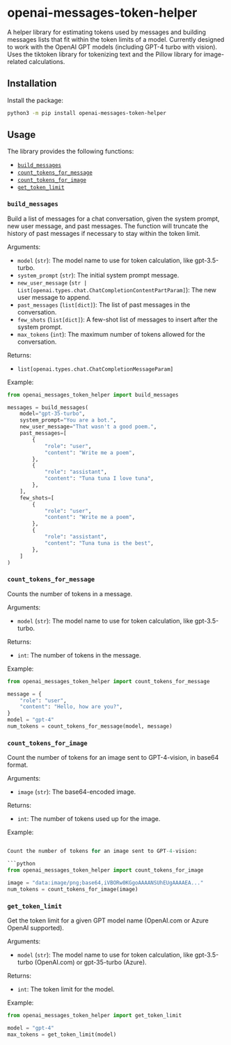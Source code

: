 # openai-messages-token-helper

A helper library for estimating tokens used by messages and building messages lists that fit within the token limits of a model.
Currently designed to work with the OpenAI GPT models (including GPT-4 turbo with vision).
Uses the tiktoken library for tokenizing text and the Pillow library for image-related calculations.

## Installation

Install the package:

```sh
python3 -m pip install openai-messages-token-helper
```

## Usage

The library provides the following functions:

* [`build_messages`](#build_messages)
* [`count_tokens_for_message`](#count_tokens_for_message)
* [`count_tokens_for_image`](#count_tokens_for_image)
* [`get_token_limit`](#get_token_limit)

### `build_messages`

Build a list of messages for a chat conversation, given the system prompt, new user message,
and past messages. The function will truncate the history of past messages if necessary to
stay within the token limit.

Arguments:

* `model` (`str`): The model name to use for token calculation, like gpt-3.5-turbo.
* `system_prompt` (`str`): The initial system prompt message.
* `new_user_message` (`str | List[openai.types.chat.ChatCompletionContentPartParam]`): The new user message to append.
* `past_messages` (`list[dict]`): The list of past messages in the conversation.
* `few_shots` (`list[dict]`): A few-shot list of messages to insert after the system prompt.
* `max_tokens` (`int`): The maximum number of tokens allowed for the conversation.

Returns:

* `list[openai.types.chat.ChatCompletionMessageParam]`

Example:

```python
from openai_messages_token_helper import build_messages

messages = build_messages(
    model="gpt-35-turbo",
    system_prompt="You are a bot.",
    new_user_message="That wasn't a good poem.",
    past_messages=[
        {
            "role": "user",
            "content": "Write me a poem",
        },
        {
            "role": "assistant",
            "content": "Tuna tuna I love tuna",
        },
    ],
    few_shots=[
        {
            "role": "user",
            "content": "Write me a poem",
        },
        {
            "role": "assistant",
            "content": "Tuna tuna is the best",
        },
    ]
)
```

### `count_tokens_for_message`

Counts the number of tokens in a message.

Arguments:

* `model` (`str`): The model name to use for token calculation, like gpt-3.5-turbo.

Returns:

* `int`: The number of tokens in the message.

Example:

```python
from openai_messages_token_helper import count_tokens_for_message

message = {
    "role": "user",
    "content": "Hello, how are you?",
}
model = "gpt-4"
num_tokens = count_tokens_for_message(model, message)
```

### `count_tokens_for_image`

Count the number of tokens for an image sent to GPT-4-vision, in base64 format.

Arguments:

* `image` (`str`): The base64-encoded image.

Returns:

* `int`: The number of tokens used up for the image.

Example:

```python

Count the number of tokens for an image sent to GPT-4-vision:

```python
from openai_messages_token_helper import count_tokens_for_image

image = "data:image/png;base64,iVBORw0KGgoAAAANSUhEUgAAAAEA..."
num_tokens = count_tokens_for_image(image)
```

### `get_token_limit`

Get the token limit for a given GPT model name (OpenAI.com or Azure OpenAI supported).

Arguments:

* `model` (`str`): The model name to use for token calculation, like gpt-3.5-turbo (OpenAI.com) or gpt-35-turbo (Azure).

Returns:

* `int`: The token limit for the model.

Example:

```python
from openai_messages_token_helper import get_token_limit

model = "gpt-4"
max_tokens = get_token_limit(model)
```

